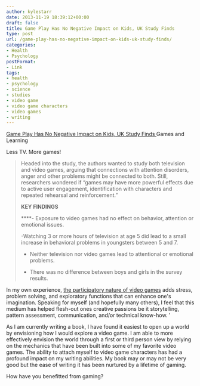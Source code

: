 ```yaml
---
author: kylestarr
date: 2013-11-19 18:39:12+00:00
draft: false
title: Game Play Has No Negative Impact on Kids, UK Study Finds
type: post
url: /game-play-has-no-negative-impact-on-kids-uk-study-finds/
categories:
- Health
- Psychology
postFormat:
- Link
tags:
- health
- psychology
- science
- studies
- video game
- video game characters
- video games
- writing
---
```


[Game Play Has No Negative Impact on Kids, UK Study Finds
](http://www.gamesandlearning.org/2013/11/15/game-play-has-no-negative-impact-on-kids-uk-study-finds/?utm_content=buffer81f5c&utm_source=buffer&utm_medium=twitter&utm_campaign=Buffer)Games and Learning

Less TV. More games!


<blockquote>Headed into the study, the authors wanted to study both television and video games, arguing that connections with attention disorders, anger and other problems might be connected to both. Still, researchers wondered if “games may have more powerful effects due to active user engagement, identification with characters and repeated rehearsal and reinforcement.”

**KEY FINDINGS**

****- Exposure to video games had no effect on behavior, attention or emotional issues.

-Watching 3 or more hours of television at age 5 did lead to a small increase in behavioral problems in youngsters between 5 and 7.

- Neither television nor video games lead to attentional or emotional problems.

- There was no difference between boys and girls in the survey results.</blockquote>


In my own experience, [the participatory nature of video games](http://www.ign.com/videos/2013/09/26/the-musical-legacy-of-the-legend-of-zelda#comment-1060376918) adds stress, problem solving, and exploratory functions that can enhance one's imagination. Speaking for myself (and hopefully many others), I feel that this medium has helped flesh-out ones creative passions be it storytelling, pattern assessment, communication, and/or technical know-how. '

As I am currently writing a book, I have found it easiest to open up a world by envisioning how I would explore a video game. I am able to more effectively envision the world through a first or third person view by relying on the mechanics that have been built into some of my favorite video games. The ability to attach myself to video game characters has had a profound impact on my writing abilities. My book may or may not be very good but the ease of writing it has been nurtured by a lifetime of gaming.

How have you benefitted from gaming?

